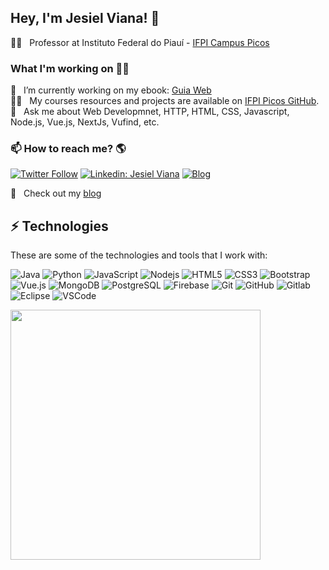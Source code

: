 ## Hey, I'm Jesiel Viana! 👋

🧑‍🏫  &nbsp; Professor at Instituto Federal do Piauí - [IFPI Campus Picos](https://ifpi.edu.br) <br>

### What I'm working on 👨‍💻
🔭  &nbsp; I’m currently working on my ebook: [Guia Web](https://www.guiaweb.dev.br)<br>
🧑‍💻  &nbsp; My courses resources and projects are available on [IFPI Picos GitHub](https://github.com/ifpi-picos). <br>
💬  &nbsp; Ask me about Web Developmnet, HTTP, HTML, CSS, Javascript, Node.js, Vue.js, NextJs, Vufind, etc. <br>

### 📫 How to reach me? 🌎
[![Twitter Follow](https://img.shields.io/twitter/follow/jesielviana?style=social)](https://twitter.com/jesielviana)
[![Linkedin: Jesiel Viana](https://img.shields.io/badge/-Linkedin-blue?style=flat-square&logo=Linkedin&logoColor=white&link=https://www.linkedin.com/in/jesielviana/)](https://www.linkedin.com/in/jesielviana/)
[![Blog](https://img.shields.io/badge/-Blog-1b212d?style=flat-square&logo=gatsby&logoColor=white&link=https://jesielviana.com)](https://www.jesielviana.com/blog)

🚀 &nbsp; Check out my [blog](https://www.jesielviana.com/) <br>


## ⚡ Technologies

These are some of the technologies and tools that I work with:

![Java](https://img.shields.io/badge/-Java-007396?style=flat-square&logo=java) 
![Python](https://img.shields.io/badge/-Python-eeeeee?style=flat-square&logo=python) 
![JavaScript](https://img.shields.io/badge/-JavaScript-black?style=flat-square&logo=javascript) 
![Nodejs](https://img.shields.io/badge/-Nodejs-339933?style=flat-square&logo=Node.js&logoColor=white) 
![HTML5](https://img.shields.io/badge/-HTML5-E34F26?style=flat-square&logo=html5&logoColor=white) 
![CSS3](https://img.shields.io/badge/-CSS3-1572B6?style=flat-square&logo=css3) 
![Bootstrap](https://img.shields.io/badge/-Bootstrap-563D7C?style=flat-square&logo=bootstrap) 
![Vue.js](https://img.shields.io/badge/-Vue.js-333333?style=flat-square&logo=vue.js)
![MongoDB](https://img.shields.io/badge/-MongoDB-black?style=flat-square&logo=mongodb)
![PostgreSQL](https://img.shields.io/badge/-PostgreSQL-4479A1?style=flat-square&logo=postgresql&logoColor=white)
![Firebase](https://img.shields.io/badge/Firebase-FFCA28?style=flat-square&logo=firebase&logoColor=white)
![Git](https://img.shields.io/badge/-Git-black?style=flat-square&logo=git)
![GitHub](https://img.shields.io/badge/-GitHub-181717?style=flat-square&logo=github)
![Gitlab](https://img.shields.io/badge/-Gitlab-orange?style=flat-square&logo=gitlab)
![Eclipse](https://img.shields.io/badge/-Eclipse-2C2255?style=flat-square&logo=eclipse&logoColor=white)
![VSCode](https://img.shields.io/badge/-VSCode-007ACC?style=flat-square&logo=visual-studio-code&logoColor=white)


<img width="400px" align="left" src="https://github-readme-stats.vercel.app/api/top-langs/?username=jesielviana&hide=html&layout=compact" />
<!-- <img width="495px" align="left" src="https://github-readme-stats.vercel.app/api?username=jesielviana&theme=default" /> -->

